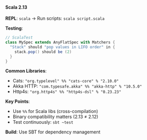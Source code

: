 #### Scala 2.13

**REPL**: `scala` → Run scripts: `scala script.scala`

**Testing**:
```scala
// ScalaTest
class MySpec extends AnyFlatSpec with Matchers {
  "Stack" should "pop values in LIFO order" in {
    stack.pop() should be (2)
  }
}
```

**Common Libraries**:
- Cats: `"org.typelevel" %% "cats-core" % "2.10.0"`
- Akka HTTP: `"com.typesafe.akka" %% "akka-http" % "10.5.0"`
- Http4s: `"org.http4s" %% "http4s-dsl" % "0.23.23"`

**Key Points**:
- Use `%%` for Scala libs (cross-compilation)
- Binary compatibility matters (2.13 ≠ 2.12)
- Test continuously: `sbt ~test`

**Build**: Use SBT for dependency management
